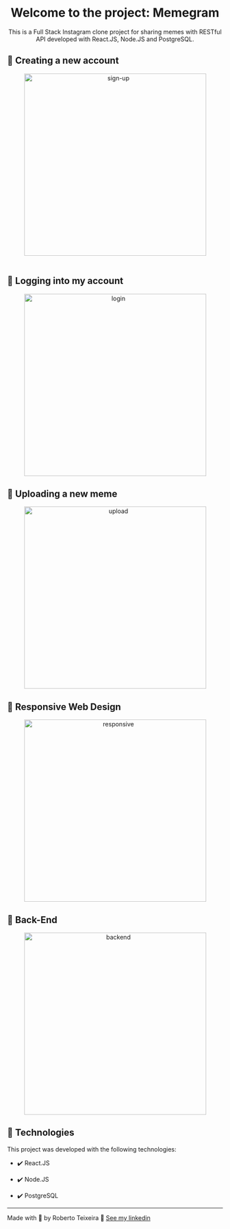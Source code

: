 <h1 align="center">
<br>
  Welcome to the project: Memegram
<br>
</h1>

<p align="center">This is a Full Stack Instagram clone project for sharing memes with RESTful API developed with React.JS, Node.JS and PostgreSQL.</p>

## 📲 Creating a new account 

<div align="center" >
  <img src="signup.gif" alt="sign-up" height="425">
</div>

<br>

## 📲 Logging into my account

<div align="center" >
  <img src="./login.gif" alt="login" height="425">
</div>

## 📲 Uploading a new meme

<div align="center" >
  <img src="./upload.gif" alt="upload" height="425">
</div>

## 📲 Responsive Web Design

<div align="center" >
  <img src="./responsive.gif" alt="responsive" height="425">
</div>

## 📲 Back-End

<div align="center" >
  <img src="./backend.gif" alt="backend" height="425">
</div>

## 🚀 Technologies

This project was developed with the following technologies:

- ✔️ React.JS

- ✔️ Node.JS

- ✔️ PostgreSQL

---

Made with 💜 by Roberto Teixeira 👋 [See my linkedin](https://www.linkedin.com/in/roberto-teixeira-developer/)